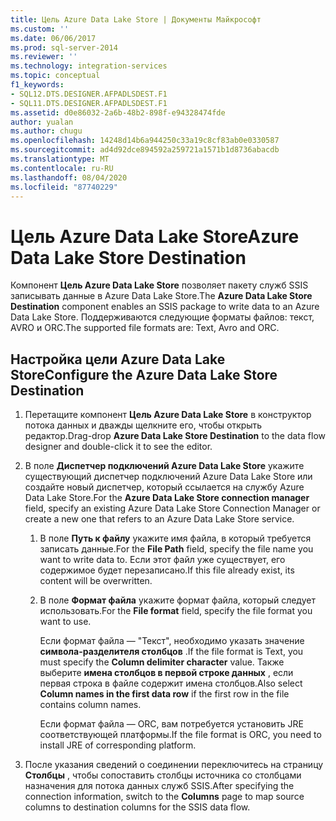 ```yaml
---
title: Цель Azure Data Lake Store | Документы Майкрософт
ms.custom: ''
ms.date: 06/06/2017
ms.prod: sql-server-2014
ms.reviewer: ''
ms.technology: integration-services
ms.topic: conceptual
f1_keywords:
- SQL12.DTS.DESIGNER.AFPADLSDEST.F1
- SQL11.DTS.DESIGNER.AFPADLSDEST.F1
ms.assetid: d0e86032-2a6b-48b2-898f-e94328474fde
author: yualan
ms.author: chugu
ms.openlocfilehash: 14248d14b6a944250c33a19c8cf83ab0e0330587
ms.sourcegitcommit: ad4d92dce894592a259721a1571b1d8736abacdb
ms.translationtype: MT
ms.contentlocale: ru-RU
ms.lasthandoff: 08/04/2020
ms.locfileid: "87740229"
---
```

# <a name="azure-data-lake-store-destination"></a><span data-ttu-id="c9cc5-102">Цель Azure Data Lake Store</span><span class="sxs-lookup"><span data-stu-id="c9cc5-102">Azure Data Lake Store Destination</span></span>
  <span data-ttu-id="c9cc5-103">Компонент **Цель Azure Data Lake Store** позволяет пакету служб SSIS записывать данные в Azure Data Lake Store.</span><span class="sxs-lookup"><span data-stu-id="c9cc5-103">The **Azure Data Lake Store Destination** component enables an SSIS package to write data to an Azure Data Lake Store.</span></span> <span data-ttu-id="c9cc5-104">Поддерживаются следующие форматы файлов: текст, AVRO и ORC.</span><span class="sxs-lookup"><span data-stu-id="c9cc5-104">The supported file formats are: Text, Avro and ORC.</span></span> 
  
## <a name="configure-the-azure-data-lake-store-destination"></a><span data-ttu-id="c9cc5-105">Настройка цели Azure Data Lake Store</span><span class="sxs-lookup"><span data-stu-id="c9cc5-105">Configure the Azure Data Lake Store Destination</span></span> 

1. <span data-ttu-id="c9cc5-106">Перетащите компонент **Цель Azure Data Lake Store** в конструктор потока данных и дважды щелкните его, чтобы открыть редактор.</span><span class="sxs-lookup"><span data-stu-id="c9cc5-106">Drag-drop **Azure Data Lake Store Destination** to the data flow designer and double-click it to see the editor.</span></span>  

2.  <span data-ttu-id="c9cc5-107">В поле **Диспетчер подключений Azure Data Lake Store** укажите существующий диспетчер подключений Azure Data Lake Store или создайте новый диспетчер, который ссылается на службу Azure Data Lake Store.</span><span class="sxs-lookup"><span data-stu-id="c9cc5-107">For the **Azure Data Lake Store connection manager** field, specify an existing Azure Data Lake Store Connection Manager or create a new one that refers to an Azure Data Lake Store service.</span></span>  
  
    1.  <span data-ttu-id="c9cc5-108">В поле **Путь к файлу** укажите имя файла, в который требуется записать данные.</span><span class="sxs-lookup"><span data-stu-id="c9cc5-108">For the **File Path** field, specify the file name you want to write data to.</span></span> <span data-ttu-id="c9cc5-109">Если этот файл уже существует, его содержимое будет перезаписано.</span><span class="sxs-lookup"><span data-stu-id="c9cc5-109">If this file already exist, its content will be overwritten.</span></span>  
  
    2.  <span data-ttu-id="c9cc5-110">В поле **Формат файла** укажите формат файла, который следует использовать.</span><span class="sxs-lookup"><span data-stu-id="c9cc5-110">For the **File format** field, specify the file format you want to use.</span></span>  
  
        <span data-ttu-id="c9cc5-111">Если формат файла — "Текст", необходимо указать значение **символа-разделителя столбцов** .</span><span class="sxs-lookup"><span data-stu-id="c9cc5-111">If the file format is Text, you must specify the **Column delimiter character** value.</span></span> <span data-ttu-id="c9cc5-112">Также выберите **имена столбцов в первой строке данных** , если первая строка в файле содержит имена столбцов.</span><span class="sxs-lookup"><span data-stu-id="c9cc5-112">Also  select **Column names in the first data row** if the first row in the file contains column names.</span></span>  

        <span data-ttu-id="c9cc5-113">Если формат файла — ORC, вам потребуется установить JRE соответствующей платформы.</span><span class="sxs-lookup"><span data-stu-id="c9cc5-113">If the file format is ORC, you need to install JRE of corresponding platform.</span></span> 
  
3.  <span data-ttu-id="c9cc5-114">После указания сведений о соединении переключитесь на страницу **Столбцы** , чтобы сопоставить столбцы источника со столбцами назначения для потока данных служб SSIS.</span><span class="sxs-lookup"><span data-stu-id="c9cc5-114">After specifying the connection information, switch to the **Columns** page to map source columns to destination columns for the SSIS data flow.</span></span>  
